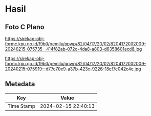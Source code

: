 # Hasil

## Foto C Plano

https://sirekap-obj-formc.kpu.go.id/f9b0/pemilu/ppwp/82/04/17/20/02/8204172002009-20240215-075735--414f82ab-072c-4da8-a803-d6358601ecd8.jpg

https://sirekap-obj-formc.kpu.go.id/f9b0/pemilu/ppwp/82/04/17/20/02/8204172002009-20240215-075919--d77c70e9-a37b-423c-9226-18ef7c042c4c.jpg


## Metadata

| Key        | Value               |
| ---------- | ------------------- |
| Time Stamp | 2024-02-15 22:40:13 |



